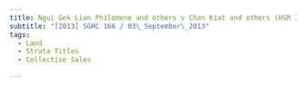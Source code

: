 ```yaml
---
title: Ngui Gek Lian Philomene and others v Chan Kiat and others (HSR International Realtors Pte 
subtitle: "[2013] SGHC 166 / 03\_September\_2013"
tags:
  - Land
  - Strata Titles
  - Collective Sales

---
```


